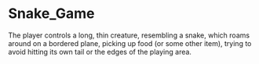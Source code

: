 # Snake_Game
The player controls a long, thin creature,  resembling a snake, which roams around on  a bordered plane, picking up food (or some  other item), trying to avoid hitting its own tail  or the edges of the playing area.
